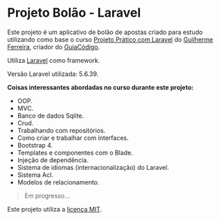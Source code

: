 # Projeto Bolão - Laravel

Este projeto é um aplicativo de bolão de apostas criado para estudo utilizando como base o curso [Projeto Prático com Laravel](https://www.udemy.com/projeto-pratico-com-laravel) do [Guilherme Ferreira](https://www.udemy.com/user/guilherme-ferreira-4/), criador do [GuiaCódigo](https://www.guiacodigo.com/).

Utiliza [Laravel](https://laravel.com/) como framework.

Versão Laravel utilizada: 5.6.39.

**Coisas interessantes abordadas no curso durante este projeto:**
- OOP.
- MVC.
- Banco de dados Sqlite.
- Crud.
- Trabalhando com repositórios.
- Como criar e trabalhar com interfaces.
- Bootstrap 4.
- Templates e componentes com o Blade.
- Injeção de dependência.
- Sistema de idiomas (internacionalização) do Laravel.
- Sistema Acl.
- Modelos de relacionamento.

> Em progresso...

Este projeto utiliza a [licença MIT](https://opensource.org/licenses/MIT).